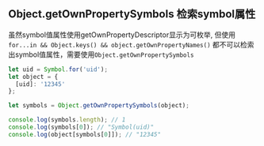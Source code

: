 
## Object.getOwnPropertySymbols 检索symbol属性
虽然symbol值属性使用getOwnPropertyDescriptor显示为可枚举, 但使用`for...in && Object.keys() && object.getOwnPropertyNames()`  都不可以检索出symbol值属性，需要使用`Object.getOwnPropertySymbols`

```js
let uid = Symbol.for('uid');
let object = {
  [uid]: '12345'
};

let symbols = Object.getOwnPropertySymbols(object);

console.log(symbols.length); // 1
console.log(symbols[0]); // "Symbol(uid)"
console.log(object[symbols[0]]); // "12345"
```


